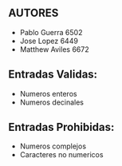 ## AUTORES

  - Pablo Guerra 6502
  - Jose Lopez 6449 
  - Matthew Aviles 6672

## Entradas Validas:
  - Numeros enteros
  - Numeros decinales
  
## Entradas Prohibidas:
  - Numeros complejos
  - Caracteres no numericos

  
